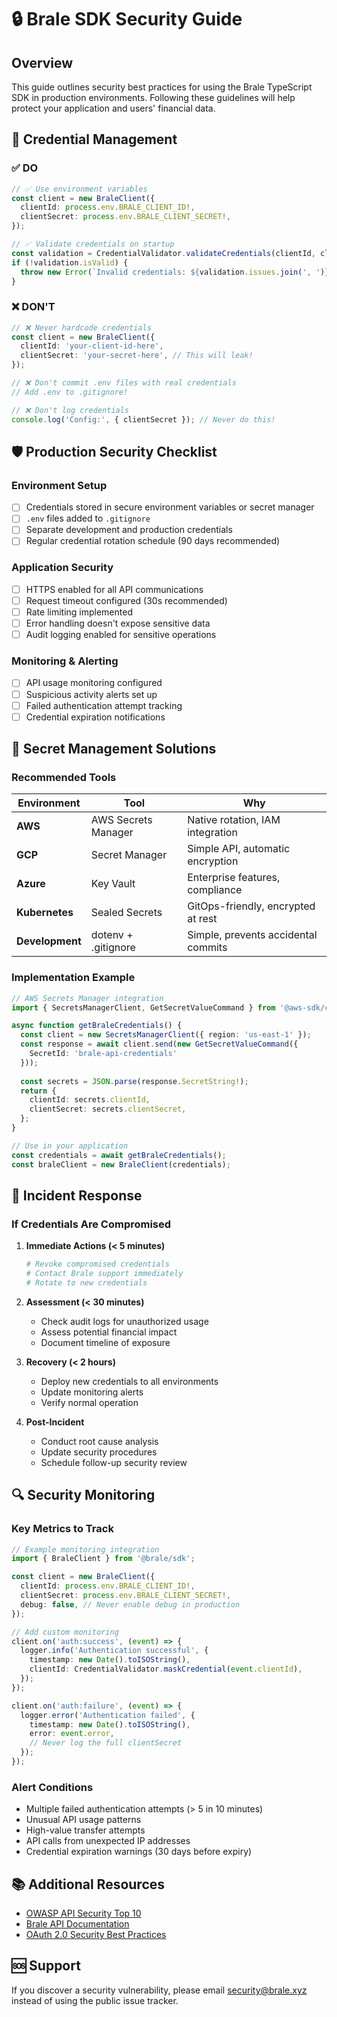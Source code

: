 # 🔒 Brale SDK Security Guide

## Overview

This guide outlines security best practices for using the Brale TypeScript SDK in production environments. Following these guidelines will help protect your application and users' financial data.

## 🔑 Credential Management

### ✅ **DO**

```typescript
// ✅ Use environment variables
const client = new BraleClient({
  clientId: process.env.BRALE_CLIENT_ID!,
  clientSecret: process.env.BRALE_CLIENT_SECRET!,
});

// ✅ Validate credentials on startup
const validation = CredentialValidator.validateCredentials(clientId, clientSecret);
if (!validation.isValid) {
  throw new Error(`Invalid credentials: ${validation.issues.join(', ')}`);
}
```

### ❌ **DON'T**

```typescript
// ❌ Never hardcode credentials
const client = new BraleClient({
  clientId: 'your-client-id-here',
  clientSecret: 'your-secret-here', // This will leak!
});

// ❌ Don't commit .env files with real credentials
// Add .env to .gitignore!

// ❌ Don't log credentials
console.log('Config:', { clientSecret }); // Never do this!
```

## 🛡️ Production Security Checklist

### **Environment Setup**
- [ ] Credentials stored in secure environment variables or secret manager
- [ ] `.env` files added to `.gitignore` 
- [ ] Separate development and production credentials
- [ ] Regular credential rotation schedule (90 days recommended)

### **Application Security**
- [ ] HTTPS enabled for all API communications
- [ ] Request timeout configured (30s recommended)
- [ ] Rate limiting implemented
- [ ] Error handling doesn't expose sensitive data
- [ ] Audit logging enabled for sensitive operations

### **Monitoring & Alerting**
- [ ] API usage monitoring configured
- [ ] Suspicious activity alerts set up
- [ ] Failed authentication attempt tracking
- [ ] Credential expiration notifications

## 🔐 Secret Management Solutions

### **Recommended Tools**

| **Environment** | **Tool** | **Why** |
|----------------|----------|---------|
| **AWS** | AWS Secrets Manager | Native rotation, IAM integration |
| **GCP** | Secret Manager | Simple API, automatic encryption |
| **Azure** | Key Vault | Enterprise features, compliance |
| **Kubernetes** | Sealed Secrets | GitOps-friendly, encrypted at rest |
| **Development** | dotenv + .gitignore | Simple, prevents accidental commits |

### **Implementation Example**

```typescript
// AWS Secrets Manager integration
import { SecretsManagerClient, GetSecretValueCommand } from '@aws-sdk/client-secrets-manager';

async function getBraleCredentials() {
  const client = new SecretsManagerClient({ region: 'us-east-1' });
  const response = await client.send(new GetSecretValueCommand({
    SecretId: 'brale-api-credentials'
  }));
  
  const secrets = JSON.parse(response.SecretString!);
  return {
    clientId: secrets.clientId,
    clientSecret: secrets.clientSecret,
  };
}

// Use in your application
const credentials = await getBraleCredentials();
const braleClient = new BraleClient(credentials);
```

## 🚨 Incident Response

### **If Credentials Are Compromised**

1. **Immediate Actions (< 5 minutes)**
   ```bash
   # Revoke compromised credentials
   # Contact Brale support immediately
   # Rotate to new credentials
   ```

2. **Assessment (< 30 minutes)**
   - Check audit logs for unauthorized usage
   - Assess potential financial impact
   - Document timeline of exposure

3. **Recovery (< 2 hours)**
   - Deploy new credentials to all environments
   - Update monitoring alerts
   - Verify normal operation

4. **Post-Incident**
   - Conduct root cause analysis
   - Update security procedures
   - Schedule follow-up security review

## 🔍 Security Monitoring

### **Key Metrics to Track**

```typescript
// Example monitoring integration
import { BraleClient } from '@brale/sdk';

const client = new BraleClient({
  clientId: process.env.BRALE_CLIENT_ID!,
  clientSecret: process.env.BRALE_CLIENT_SECRET!,
  debug: false, // Never enable debug in production
});

// Add custom monitoring
client.on('auth:success', (event) => {
  logger.info('Authentication successful', {
    timestamp: new Date().toISOString(),
    clientId: CredentialValidator.maskCredential(event.clientId),
  });
});

client.on('auth:failure', (event) => {
  logger.error('Authentication failed', {
    timestamp: new Date().toISOString(),
    error: event.error,
    // Never log the full clientSecret
  });
});
```

### **Alert Conditions**

- Multiple failed authentication attempts (> 5 in 10 minutes)
- Unusual API usage patterns
- High-value transfer attempts
- API calls from unexpected IP addresses
- Credential expiration warnings (30 days before expiry)

## 📚 Additional Resources

- [OWASP API Security Top 10](https://owasp.org/www-project-api-security/)
- [Brale API Documentation](https://docs.brale.xyz)
- [OAuth 2.0 Security Best Practices](https://tools.ietf.org/html/draft-ietf-oauth-security-topics)

## 🆘 Support

If you discover a security vulnerability, please email security@brale.xyz instead of using the public issue tracker.